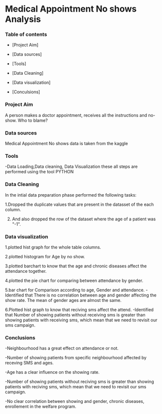 # Medical Appointment No shows Analysis 

### Table of contents

- [Project Aim]

- [Data sources]

- [Tools]

- [Data Cleaning]

- [Data visualization]

- [Conculsions]

### Project Aim
A person makes a doctor appointment, receives all the instructions and no-show. Who to blame?

### Data sources
Medical Appointment No shows data is taken from the kaggle 

### Tools
-Data Loading,Data cleaning, Data Visualization these all steps are performed using the tool PYTHON

### Data Cleaning
In the intial data preparation phase performed the following tasks:

1.Dropped the duplicate values that are present in the datasset of the each column. 

2. And also dropped the row of the dataset where the age of a patient was "-1".

### Data visualization

1.plotted hist graph for the whole table columns.

2.plotted histogram for Age by no show.

3.plotted barchart to know that the age and chronic diseases affect the attendance together.

4.plotted the pie chart for comparing between attendance by gender.

5.bar chart for Comparison according to age, Gender and attendance.
    -Identified that There is no correlation between age and gender affecting the show rate. The mean of gender ages are almost the same.

6.Plotted hist graph to know that reciving sms affect the attend.
    -Identified that Number of showing patients without receiving sms is greater than showing patients with receiving sms, which mean that we need to revisit our sms campaign.

### Conclusions

-Neighbourhood has a great effect on attendance or not.

-Number of showing patients from specific neighbourhood affected by receving SMS and ages.

-Age has a clear influence on the showing rate.

-Number of showing patients without reciving sms is greater than showing patients with reciving sms, which mean that we need to revisit our sms campaign.

-No clear correlation between showing and gender, chronic diseases, enrollement in the welfare program.
